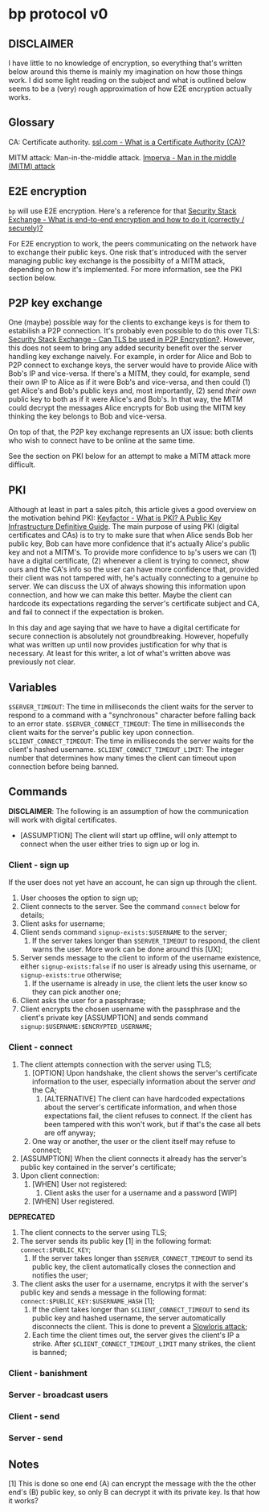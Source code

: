 # bp protocol v0

## DISCLAIMER

I have little to no knowledge of encryption, so everything that's written below around this theme is mainly my imagination on how those things work. I did
some light reading on the subject and what is outlined below seems to be a (very) rough approximation of how E2E encryption actually works.

## Glossary

CA: Certificate authority. [ssl.com - What is a Certificate Authority (CA)?](https://www.ssl.com/article/what-is-a-certificate-authority-ca/)

MITM attack: Man-in-the-middle attack. [Imperva - Man in the middle (MITM) attack](https://www.imperva.com/learn/application-security/man-in-the-middle-attack-mitm/)

## E2E encryption

`bp` will use E2E encryption. Here's a reference for that [Security Stack Exchange - What is end-to-end encryption and how to do it (correctly / securely)?](https://security.stackexchange.com/questions/230068/what-is-end-to-end-encryption-and-how-to-do-it-correctly-securely)

For E2E encryption to work, the peers communicating on the network have to exchange their public keys. One risk that's introduced with the server managing public key exchange
is the possibilty of a MITM attack, depending on how it's implemented. For more information, see the PKI section below.

## P2P key exchange

One (maybe) possible way for the clients to exchange keys is for them to estabilish a P2P connection. It's probably even possible to do this over TLS: [Security Stack Exchange - Can TLS be used in P2P Encryption?](https://security.stackexchange.com/questions/165949/can-tls-be-used-in-p2p-encryption). However, this does not seem to bring any added security benefit
over the server handling key exchange naively. For example, in order for Alice and Bob to P2P connect to exchange keys, the server would have to provide Alice with Bob's IP and
vice-versa. If there's a MITM, they could, for example, send their own IP to Alice as if it were Bob's and vice-versa, and then could (1) get Alice's and Bob's public keys and,
most importantly, (2) send _their own_ public key to both as if it were Alice's and Bob's. In that way, the MITM could decrypt the messages Alice encrypts for Bob using the MITM
key thinking the key belongs to Bob and vice-versa.

On top of that, the P2P key exchange represents an UX issue: both clients who wish to connect have to be online at the same time.

See the section on PKI below for an attempt to make a MITM attack more difficult.

## PKI

Although at least in part a sales pitch, this article gives a good overview on the motivation behind PKI: [Keyfactor - What is PKI? A Public Key Infrastructure Definitive Guide](https://www.keyfactor.com/education-center/what-is-pki/). The main purpose of using PKI (digital certificates and CAs) is to try to make sure that when Alice sends Bob her public key,
Bob can have more confidence that it's actually Alice's public key and not a MITM's. To provide more confidence to `bp`'s users we can (1) have a digital certificate, (2)
whenever a client is trying to connect, show ours and the CA's info so the user can have more confidence that, provided their client was not tampered with, he's actually connecting
to a genuine `bp` server. We can discuss the UX of always showing this information upon connection, and how we can make this better. Maybe the client can hardcode its expectations
regarding the server's certificate subject and CA, and fail to connect if the expectation is broken.

In this day and age saying that we have to have a digital certificate for secure connection is absolutely not groundbreaking. However, hopefully what was written up until
now provides justification for why that is necessary. At least for this writer, a lot of what's written above was previously not clear.

## Variables

`$SERVER_TIMEOUT`: The time in milliseconds the client waits for the server to respond to a command with a "synchronous" character before falling back to an error state.
`$SERVER_CONNECT_TIMEOUT`: The time in milliseconds the client waits for the server's public key upon connection.
`$CLIENT_CONNECT_TIMEOUT`: The time in milliseconds the server waits for the client's hashed username.
`$CLIENT_CONNECT_TIMEOUT_LIMIT`: The integer number that determines how many times the client can timeout upon connection before being banned.

## Commands

**DISCLAIMER**: The following is an assumption of how the communication will work with digital certificates.

- [ASSUMPTION] The client will start up offline, will only attempt to connect when the user either tries to sign up or log in.

### Client - sign up

If the user does not yet have an account, he can sign up through the client.

1. User chooses the option to sign up;
2. Client connects to the server. See the command `connect` below for details;
3. Client asks for username;
4. Client sends command `signup-exists:$USERNAME` to the server;
    1. If the server takes longer than `$SERVER_TIMEOUT` to respond, the client warns the user. More work can be done around this [UX];
5. Server sends message to the client to inform of the username existence, either `signup-exists:false` if no user is already using this username, or `signup-exists:true` otherwise;
    1. If the username is already in use, the client lets the user know so they can pick another one;
6. Client asks the user for a passphrase;
7. Client encrypts the chosen username with the passphrase and the client's private key [ASSUMPTION] and sends command `signup:$USERNAME:$ENCRYPTED_USERNAME`;

### Client - connect

1. The client attempts connection with the server using TLS;
    1. [OPTION] Upon handshake, the client shows the server's certificate information to the user, especially information about the server _and_ the CA;
        1. [ALTERNATIVE] The client can have hardcoded expectations about the server's certificate information, and when those expectations fail, the client refuses to connect.
        If the client has been tampered with this won't work, but if that's the case all bets are off anyway;
    2. One way or another, the user or the client itself may refuse to connect;
2. [ASSUMPTION] When the client connects it already has the server's public key contained in the server's certificate;
3. Upon client connection:
    1. [WHEN] User not registered:
        1. Client asks the user for a username and a password [WIP]
    2. [WHEN] User registered.

**DEPRECATED**

1. The client connects to the server using TLS;
2. The server sends its public key [1] in the following format: `connect:$PUBLIC_KEY`;
    1. If the server takes longer than `$SERVER_CONNECT_TIMEOUT` to send its public key, the client automatically closes the connection and notifies the user;
3. The client asks the user for a username, encrytps it with the server's public key and sends a message in the following format: `connect:$PUBLIC_KEY:$USERNAME_HASH` [1];
    1. If the client takes longer than `$CLIENT_CONNECT_TIMEOUT` to send its public key and hashed username, the server automatically disconnects the client. This is done to
    prevent a [Slowloris attack](https://www.cloudflare.com/learning/ddos/ddos-attack-tools/slowloris/);
    2. Each time the client times out, the server gives the client's IP a strike. After `$CLIENT_CONNECT_TIMEOUT_LIMIT` many strikes, the client is banned;

### Client - banishment

### Server - broadcast users

### Client - send

### Server - send

## Notes

[1] This is done so one end (A) can encrypt the message with the the other end's (B) public key, so only B can decrypt it with its private key. Is that how it works?
